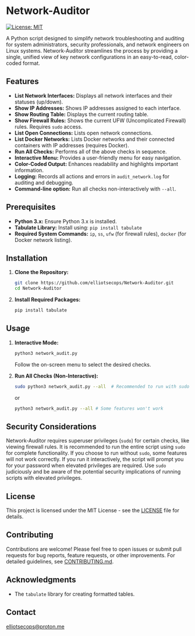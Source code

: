 # Network-Auditor

[![License: MIT](https://img.shields.io/badge/License-MIT-yellow.svg)](https://opensource.org/licenses/MIT)

A Python script designed to simplify network troubleshooting and auditing for system administrators, security professionals, and network engineers on Linux systems. Network-Auditor streamlines the process by providing a single, unified view of key network configurations in an easy-to-read, color-coded format.

## Features

* **List Network Interfaces:** Displays all network interfaces and their statuses (up/down).
* **Show IP Addresses:** Shows IP addresses assigned to each interface.
* **Show Routing Table:** Displays the current routing table.
* **Show Firewall Rules:** Shows the current UFW (Uncomplicated Firewall) rules. Requires `sudo` access.
* **List Open Connections:** Lists open network connections.
* **List Docker Networks:** Lists Docker networks and their connected containers with IP addresses (requires Docker).
* **Run All Checks:** Performs all of the above checks in sequence.
* **Interactive Menu:** Provides a user-friendly menu for easy navigation.
* **Color-Coded Output:** Enhances readability and highlights important information.
* **Logging:** Records all actions and errors in `audit_network.log` for auditing and debugging.
* **Command-line option:** Run all checks non-interactively with `--all`.

## Prerequisites

* **Python 3.x:** Ensure Python 3.x is installed.
* **Tabulate Library:** Install using: `pip install tabulate`
* **Required System Commands:** `ip`, `ss`, `ufw` (for firewall rules), `docker` (for Docker network listing).

## Installation

1. **Clone the Repository:**
   ```bash
   git clone https://github.com/elliotsecops/Network-Auditor.git
   cd Network-Auditor
   ```

2. **Install Required Packages:**
   ```bash
   pip install tabulate
   ```

## Usage

1. **Interactive Mode:**
   ```bash
   python3 network_audit.py 
   ```
   Follow the on-screen menu to select the desired checks.

2. **Run All Checks (Non-Interactive):**
   ```bash
   sudo python3 network_audit.py --all  # Recommended to run with sudo for full functionality
   ```
   or
   ```bash
   python3 network_audit.py --all # Some features won't work
   ```

## Security Considerations

Network-Auditor requires superuser privileges (`sudo`) for certain checks, like viewing firewall rules. It is recommended to run the entire script using `sudo` for complete functionality. If you choose to run without `sudo`, some features will not work correctly. If you run it interactively, the script will prompt you for your password when elevated privileges are required. Use `sudo` judiciously and be aware of the potential security implications of running scripts with elevated privileges.

## License

This project is licensed under the MIT License - see the [LICENSE](LICENSE) file for details.

## Contributing

Contributions are welcome! Please feel free to open issues or submit pull requests for bug reports, feature requests, or other improvements. For detailed guidelines, see [CONTRIBUTING.md](CONTRIBUTING.md).

## Acknowledgments

* The `tabulate` library for creating formatted tables.

## Contact
elliotsecops@proton.me

